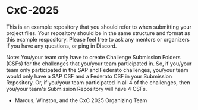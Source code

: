 # CxC-2025

This is an example repository that you should refer to when submitting your project files. Your repository should be in the same structure and format as this example respository. Please feel free to ask any mentors or organizers if you have any questions, or ping in Discord. 

Note: You/your team only have to create Challenge Submission Folders (CSFs) for the challenges that you/your team participated in. So, if you/your team only participated in the SAP and
Federato challenges, you/your team would only have a SAP CSF and a Federato CSF in your Submission Repository. Or, if you/your team participated in all 4 of the challenges, then 
you/your team's Submission Repository will have 4 CSFs.

- Marcus, Winston, and the CxC 2025 Organizing Team

